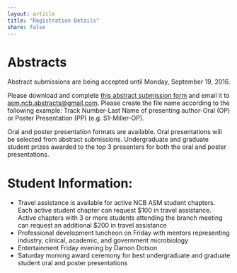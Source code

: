 ```yaml
---
layout: article
title: "Registration Details"
share: false
---
```


# Abstracts

Abstract submissions are being accepted until Monday, September 19, 2016.

Please download and complete [this abstract submission form](https://github.com/ASM-NCB/asm-ncb.github.io/blob/master/registration/abstract_submission_form.docx?raw=true) and email it to asm.ncb.abstracts@gmail.com.  Please create the file name according to the following example: Track Number-Last Name of presenting author-Oral (OP) or Poster Presentation (PP) (e.g. S1-Miller-OP). 

Oral and poster presentation formats are available.  Oral presentations will be selected from abstract submissions.
Undergraduate and graduate student prizes awarded to the top 3 presenters for both the oral and poster presentations.

# Student Information:
* Travel assistance is available for active NCB ASM student chapters.  Each active student chapter can request $100 in travel assistance. Active chapters with 3 or more students attending the branch meeting can request an additional $200 in travel assistance
* Professional development luncheon on Friday with mentors representing industry, clinical, academic, and government microbiology
* Entertainment Friday evening by Damon Dotson
* Saturday morning award ceremony for best undergraduate and graduate student oral and poster presentations




